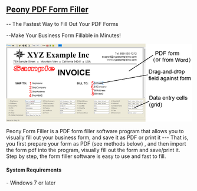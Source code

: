 
<h2><a target="_blank" href="http://hexatech.com/peony_pdf_form_filler.htm">Peony PDF Form Filler</a></h2>
-- The Fastest Way to Fill Out Your PDF Forms
<br />

--Make Your Business Form Fillable in Minutes!
<br />

<img src="./images/peony_pdf_form_filler.png">

Peony Form Filler is a PDF form filler software program that allows you to visually fill out your business form, and save it as PDF or print it --- That is, you first prepare your form as PDF (see methods below) , and then import the form pdf into the program, visually fill out the form and save/print it. Step by step, the form filler software is easy to use and fast to fill.


<h4>System Requirements</h4>
- Windows 7 or later<br>
<br>
